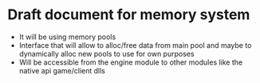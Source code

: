 # Draft document for memory system

* It will be using memory pools
* Interface that will allow to alloc/free data from main pool and maybe to dynamically alloc new pools to use for own purposes
* Will be accessible from the engine module to other modules like the native api game/client dlls